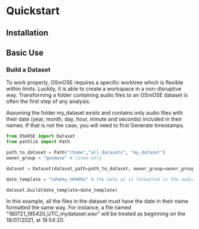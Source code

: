 # Quickstart

## Installation


## Basic Use

### Build a Dataset

To work properly, OSmOSE requires a specific worktree which is flexible within limits. Luckily, it is able to create a workspace in a non-disruptive way. Transforming a folder containing audio files to an OSmOSE dataset is often the first step of any analysis.

Assuming the folder my_dataset exists and contains only audio files with their date (year, month, day, hour, minute and seconds) included in their names. If that is not the case, you will need to first Generate timestamps.

```python
from OSmOSE import Dataset
from pathlib import Path

path_to_dataset = Path("/home","all_datasets", "my_dataset")
owner_group = "gosmose" # linux-only

dataset = Dataset(dataset_path=path_to_dataset, owner_group=owner_group)

date_template = "%d%m%y_%H%M%S" # the date as it formatted in the audio file names

dataset.build(date_template=date_template)
```

In this example, all the files in the dataset must have the date in their name formatted the same way. For instance, a file named "180721_185420_UTC_mydataset.wav" will be treated as beginning on the 18/07/2021, at 18:54:20. 
